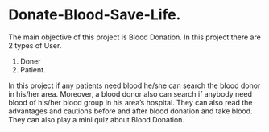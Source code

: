 # Donate-Blood-Save-Life.
The main objective of this project is Blood Donation.
In this project there are 2 types of User.
  1. Doner
  2. Patient.
  
In this project if any patients need blood he/she can search the blood donor in his/her area. Moreover, a blood donor also can search if anybody need blood of his/her blood group in his area’s hospital. They can also read the advantages and cautions before and after blood donation and take blood. They can also play a mini quiz about Blood Donation.


